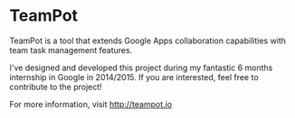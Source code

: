 TeamPot
=======
TeamPot is a tool that extends Google Apps collaboration capabilities with team task management features. 

I've designed and developed this project during my fantastic 6 months internship in Google in 2014/2015.
If you are interested, feel free to contribute to the project!

For more information, visit http://teampot.io
